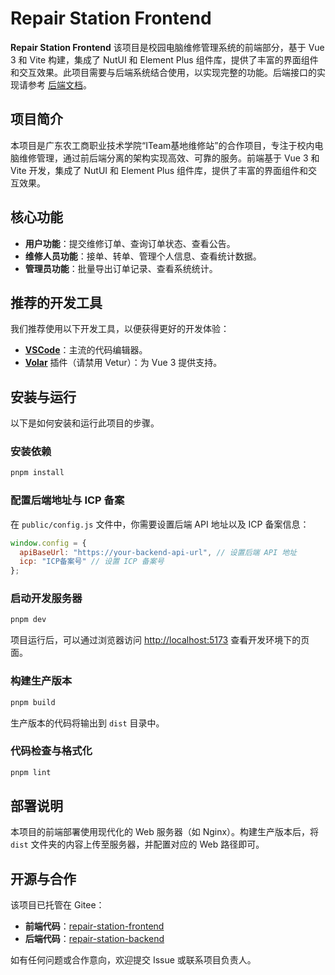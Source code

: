 # Repair Station Frontend

**Repair Station Frontend** 该项目是校园电脑维修管理系统的前端部分，基于 Vue 3 和 Vite 构建，集成了 NutUI 和 Element Plus 组件库，提供了丰富的界面组件和交互效果。此项目需要与后端系统结合使用，以实现完整的功能。后端接口的实现请参考 [后端文档](https://gitee.com/gastronome-0_0/repair-station-backend)。

## 项目简介

本项目是广东农工商职业技术学院“ITeam基地维修站”的合作项目，专注于校内电脑维修管理，通过前后端分离的架构实现高效、可靠的服务。前端基于 Vue 3 和 Vite 开发，集成了 NutUI 和 Element Plus 组件库，提供了丰富的界面组件和交互效果。

## 核心功能

- **用户功能**：提交维修订单、查询订单状态、查看公告。
- **维修人员功能**：接单、转单、管理个人信息、查看统计数据。
- **管理员功能**：批量导出订单记录、查看系统统计。

## 推荐的开发工具

我们推荐使用以下开发工具，以便获得更好的开发体验：

- **[VSCode](https://code.visualstudio.com/)**：主流的代码编辑器。
- **[Volar](https://marketplace.visualstudio.com/items?itemName=Vue.volar)** 插件（请禁用 Vetur）：为 Vue 3 提供支持。

## 安装与运行

以下是如何安装和运行此项目的步骤。

### 安装依赖

```sh
pnpm install
```

### 配置后端地址与 ICP 备案

在 `public/config.js` 文件中，你需要设置后端 API 地址以及 ICP 备案信息：

```js
window.config = {
  apiBaseUrl: "https://your-backend-api-url", // 设置后端 API 地址
  icp: "ICP备案号" // 设置 ICP 备案号
};
```

### 启动开发服务器

```sh
pnpm dev
```

项目运行后，可以通过浏览器访问 [http://localhost:5173](http://localhost:5173) 查看开发环境下的页面。

### 构建生产版本

```sh
pnpm build
```

生产版本的代码将输出到 `dist` 目录中。

### 代码检查与格式化

```sh
pnpm lint
```

## 部署说明

本项目的前端部署使用现代化的 Web 服务器（如 Nginx）。构建生产版本后，将 `dist` 文件夹的内容上传至服务器，并配置对应的 Web 路径即可。

## 开源与合作

该项目已托管在 Gitee：

- **前端代码**：[repair-station-frontend](https://gitee.com/gastronome-0_0/repair-station-frontend)
- **后端代码**：[repair-station-backend](https://gitee.com/gastronome-0_0/repair-station-backend)

如有任何问题或合作意向，欢迎提交 Issue 或联系项目负责人。